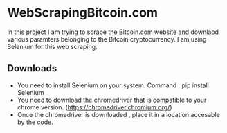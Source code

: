 # WebScrapingBitcoin.com
In this project I am trying to scrape the Bitcoin.com website and downlaod various paramters belonging to the Bitcoin cryptocurrency. I am using Selenium for this web scraping. 

## Downloads 
- You need to install Selenium on your system. Command : pip install Selenium 
- You need to download the chromedriver that is compatible to your chrome version. (https://chromedriver.chromium.org/)
- Once the chromedriver is downloaded , place it in a location accesable by the code. 


